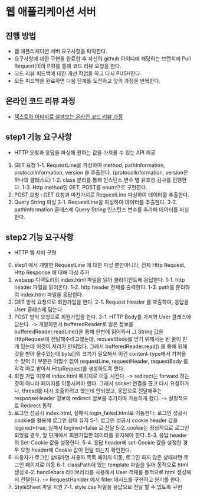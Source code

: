 # 웹 애플리케이션 서버
## 진행 방법
* 웹 애플리케이션 서버 요구사항을 파악한다.
* 요구사항에 대한 구현을 완료한 후 자신의 github 아이디에 해당하는 브랜치에 Pull Request(이하 PR)를 통해 코드 리뷰 요청을 한다.
* 코드 리뷰 피드백에 대한 개선 작업을 하고 다시 PUSH한다.
* 모든 피드백을 완료하면 다음 단계를 도전하고 앞의 과정을 반복한다.

## 온라인 코드 리뷰 과정
* [텍스트와 이미지로 살펴보는 온라인 코드 리뷰 과정](https://github.com/next-step/nextstep-docs/tree/master/codereview)

## step1 기능 요구사항
* HTTP 요청과 응답을 파싱해 원하는 값을 가져올 수 있는 API 제공
1. GET 요청
    1-1. RequestLine을 파싱하여 method, pathInformation, protocolInformation, version 을 추출한다. (protocolInformation, version은 하나의 클래스로)
    1-2. class 분리를 통해 인스턴스 변수 별 유효성 검사를 진행한다.
    1-3. Http method인 GET, POST를 enum으로 구현한다. 
2. POST 요청 : GET 요청과 마찬가지로 RequestLine 파싱하여 데이터를 추출한다.
3. Query String 파싱
    3-1. RequestLine을 파싱하여 데이터를 추출한다.
    3-2. pathInformation 클래스에 Query String 인스턴스 변수를 추가해 데이터를 파싱한다.
    
## step2 기능 요구사항
* HTTP 웹 서버 구현
0. step1 에서 개발한 RequestLine 에 대한 파싱 뿐만아니라, 전체 Http Request, Http Response 에 대해 파싱 추가
1. webapp 디렉토리의 index.html 파일을 읽어 클라이언트에 응답한다.
    1-1. http header 파일을 읽어온다.
    1-2. http header 전체를 출력한다.
    1-3. path를 분리하여 index.html 파일을 응답한다.
2. GET 방식 요청으로 회원가입을 한다.
    2-1. Request Header 를 호출하여, 응답을 User 클래스에 담는다.
3. POST 방식 요청으로 회원가입을 한다.
    3-1. HTTP Body를 가져와 User 클래스에 담는다.
    -> 개발하면서 bufferedReader로 읽은 정보를 bufferedReader.readLine()을 통해 한번에 읽어와서 그 String 값을 HttpRequest에 전달해주려고했는데,
    requestBody를 얻기 위해서는 빈 줄이 한개 있는데 이것이 처리가 안되었다.
    그래서 bufferedReader.read() 를 통해 뒤에것을 받아 올수있는데 byte[]의 크기가 필요해서 이건 content-type에서 가져올 수 있어
    이 부분은 어쩔수 없이 requestLine, requestHeader, requestBody 를 각각 따로 받아서 HttpRequest를 생성하도록 했다.
4. 회원 가입 이후에 index.html 페이지로 이동 시킨다.
    -> redirect는 forward 하는 것이 아니라 페이지를 이동시켜야 했다. 그래서 socket 연결을 끊고 다시 요청하거나, thread를 다시 호출하려고 했는데 안되었고,
    응답으로 전달해주는 responseHeader 정보에 redirect 정보를 추가하여 가능하게 했다. -> 실질적으로 Redirect 동작
5. 로그인 성공시 index.html, 실패시 login_failed.html로 이동한다. 로그인 성공시 cookie를 활용해 로그인 상태 유지
    5-1. 로그인 성공시 cookie header 값을 logined=true, 실패시 logined=false 로 전달
    5-2. cookie는 정상적으로 로그인 되었을 경우, 앞 단계에서 회원가입한 데이터를 유지해야 한다.
    5-3. 응답 header의 Set-Cookie 값을 설정한다.
    5-4. 응답 header에 set-Cookie 값을 설정한 경우 요청 header에 Cookie 값이 전달 되는지 확인한다.
6. 사용자가 로그인 상태라면 사용자 목록 페이지 이동, 로그인 하지 않은 상태라면 로그인 페이지로 이동
    6-1. classPath에 있는 template 파일을 읽어 동적으로 html 생성
    6-2. handlebars 라이브러리를 사용해서 User 객체를 동적으로 html 생성해서 전달한다.
    -> RequestHanlder 에서 filter 메서드를 구현하고 분리를 한다.
7. StyleSheet 파일 지원
    7-1. style.css 파일을 응답으로 전달 할 수 있도록 구현